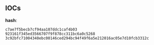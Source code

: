 
## IOCs

__hash__:

```text
c7ae7f5becb7cf94aa107ddc1caf4b03
923161f345ed3566707f9f878cc311bc6a0c5268
3c92bfc71004340ebc00146ced294bc94f49f6a5e212016ac05e7d10fcb3312c
```